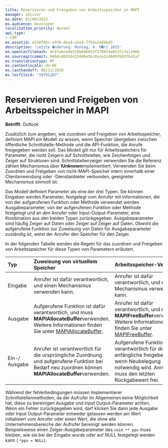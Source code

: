 ```yaml
---
title: Reservieren und Freigeben von Arbeitsspeicher in MAPI
manager: soliver
ms.date: 03/09/2015
ms.audience: Developer
localization_priority: Normal
api_type:
- COM
ms.assetid: e238f6bc-e9f6-4ea4-a2e4-ff5da2a04bd5
description: 'Letzte �nderung: Montag, 9. M�rz 2015'
ms.openlocfilehash: dc97abcb4b316b696032f2788f4e653717e1396b
ms.sourcegitcommit: 9d60cd82b5413446e5bc8ace2cd689f683fb41a7
ms.translationtype: MT
ms.contentlocale: de-DE
ms.lasthandoff: 06/11/2018
ms.locfileid: "19791287"
---
```

# <a name="allocating-and-freeing-memory-in-mapi"></a>Reservieren und Freigeben von Arbeitsspeicher in MAPI

  
  
**Betrifft**: Outlook 
  
Zusätzlich zum angeben, wie zuordnen und Freigeben von Arbeitsspeicher, definiert MAPI ein Modell zu wissen, wenn Speicher übergeben zwischen öffentliche Schnittstelle-Methode und die API-Funktion, die Anrufe freigegeben werden soll. Das Modell gilt nur für Arbeitsspeichers für Parameter, die nicht Zeigern auf Schnittstellen, wie Zeichenfolgen und Zeiger auf Strukturen sind. Schnittstellenzeiger verwenden Sie die Referenz zählen Mechanismus über **IUnknown**implementiert. Verwenden Sie beim Zuordnen und Freigeben von nicht-MAPI-Speicher intern innerhalb einer Clientanwendung oder -Dienstanbieter verbunden, geeigneter Mechanismus sinnvoll ist. 
  
Das Modell definiert Parameter als eine der drei Typen. Sie können Eingaben werden Parameter, festgelegt vom Anrufer mit Informationen, die von der aufgerufenen Funktion oder Methode verwendet werden Ausgabeparameter, von der aufgerufenen Funktion oder Methode festgelegt und an den Anrufer oder Input-Output-Parameter, eine Kombination aus den beiden Typen zurückgegeben. Ausgabeparameter sind häufig Zeiger auf Daten oder Zeiger auf Zeiger auf Daten. Obwohl die aufgerufene Funktion zur Zuweisung von Daten für Ausgabeparameter zuständig ist, weist der Anrufer den Speicher für den Zeiger. 
  
In der folgenden Tabelle werden die Regeln für das zuordnen und Freigeben von Arbeitsspeicher für diese Typen von Parametern erläutert.
  
|**Typ**|**Zuweisung von virtuellem Speicher**|**Arbeitsspeicher-Version**|
|:-----|:-----|:-----|
|Eingabe  <br/> |Anrufer ist dafür verantwortlich, und einen Mechanismus verwenden kann.  <br/> |Anrufer ist dafür verantwortlich, und einen Mechanismus verwenden kann.  <br/> |
|Ausgabe  <br/> |Aufgerufene Funktion ist dafür verantwortlich, und muss **MAPIAllocateBuffer**verwenden. Weitere Informationen finden Sie unter [MAPIAllocateBuffer](mapiallocatebuffer.md).  <br/> |Anrufer ist dafür verantwortlich, und muss **MAPIFreeBuffer**verwenden. Weitere Informationen finden Sie unter [MAPIFreeBuffer](mapifreebuffer.md).  <br/> |
|Ein-/ Ausgabe  <br/> |Anrufer ist verantwortlich für die ursprüngliche Zuordnung und aufgerufene Funktion bei Bedarf neu zuordnen können **MAPIAllocateBuffer**verwenden.  <br/> |Aufgerufene Funktion ist verantwortlich für die anfängliche freigeben, wenn Neubelegung notwendig wird. Anrufer muss den letzten Rückgabewert frei.  <br/> |
   
Während der fehlerbedingungen müssen Implementierer Schnittstellenmethoden, da der Aufrufer im Allgemeinen keine Möglichkeit hat, diese zu bereinigen Ausgabe und Input Output-Parameter achten. Wenn ein Fehler zurückgegeben wird, darf klicken Sie dann jede Ausgabe oder Input Output-Parameter entweder gelassen werden am Wert initialisiert vom Anrufer oder einen Wert, die ohne alle Unternehmensbereiche der Aufrufer bereinigt werden können. Beispielsweise einen Zeiger-Ausgabeparameter des `void ** ppv` muss bleiben, wie sie bei der Eingabe wurde oder auf NULL festgelegt werden kann ( `*ppv = NULL`).
  


